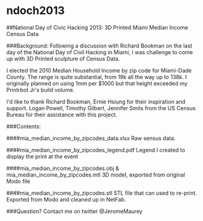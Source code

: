 ndoch2013
=========


##National Day of Civic Hacking 2013: 3D Printed Miami Median Income Census Data


###Background:
Following a discussion with Richard Bookman on the last day of the National Day of Civil Hacking in Miami, I was challenge to come up with 3D Printed sculpture of Census Data.

I elected the 2010 Median Household Income by zip code for Miami-Dade County. The range is quite substantial, from 19k all the way up to 138k. I originally planned on using 1mm per $1000 but that height exceeded my Printrbot Jr's build volume.

I'd like to thank Richard Bookman, Ernie Hsiung for their inspiration and support. Logan Powell, Timothy Gilbert, Jennifer Smits from the US Census Bureau for their assistance with this project.


###Contents:

####mia_median_income_by_zipcodes_data.xlsx
Raw sensus data.

####mia_median_income_by_zipcodes_legend.pdf
Legend I created to display the print at the event

####mia_median_income_by_zipcodes.obj & mia_median_income_by_zipcodes.mtl
3D model, exported from original Modo file

####mia_median_income_by_zipcodes.stl
STL file that can used to re-print. Exported from Modo and cleaned up in NetFab.


###Question? 
Contact me on twitter @JeromeMaurey